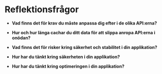 # Reflektionsfrågor #

* **Vad finns det för krav du måste anpassa dig efter i de olika API:erna?**

* **Hur och hur länga cachar du ditt data för att slippa anropa API:erna i onödan?**
 
* **Vad finns det för risker kring säkerhet och stabilitet i din applikation?**
 
* **Hur har du tänkt kring säkerheten i din applikation?**
 
* **Hur har du tänkt kring optimeringen i din applikation?**
